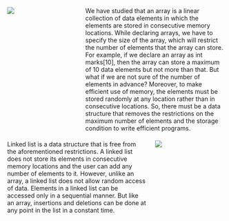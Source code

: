 <div style="display: flex; align-items: flex-start; gap: 20px; margin-bottom: 20px;">
 <div style="flex: 1;"> 
 
  <img src = "/DSA-Using-C/image/list/2g.webp">  
 
 </div>
 <div style="flex: 2;"> 
  We have studied that an array is a linear collection of data elements in which the elements are 
stored in consecutive memory locations. While declaring arrays, we have to specify the size of 
the array, which will restrict the number of elements that the array can store. For example, if we 
declare an array as int marks[10], then the array can store a maximum of 10 data elements but not 
more than that. But what if we are not sure of the number of elements in advance? Moreover, to 
make efficient use of memory, the elements must be stored randomly at any location rather than 
in consecutive locations. So, there must be a data structure that removes the restrictions on the 
maximum number of elements and the storage condition to write efficient programs. 
 </div></div><div style="display: flex; align-items: flex-start; gap: 20px; margin-bottom: 20px;">
 <div style="flex: 2;"> 
 Linked list is a data structure that is free from the aforementioned restrictions. A linked list 
does not store its elements in consecutive memory locations and the user can add any number 
of elements to it. However, unlike an array, a linked list does not allow random access of data. 
Elements in a linked list can be accessed only in a sequential manner. But like an array, insertions 
and deletions can be done at any point in the list in a constant time.
 
 </div>
 <div style="flex: 1;"> 
 
  <img src = "/DSA-Using-C/image/list/3g.webp">  
 
 </div></div>
